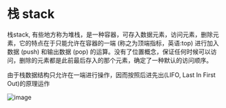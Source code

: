# 栈 stack

栈stack, 有些地方称为堆栈，是一种容器，可存入数据元素，访问元素，删除元素，它的特点在于只能允许在容器的一端 (称之为顶端指标，英语:top) 进行加入数据 (push) 和输出数据 (pop) 的运算。没有了位置概念，保证任何时候可以访问，删除的元素都是此前最后存入的那个元素，确定了一种默认的访问顺序。

由于栈数据结构只允许在一端进行操作，因而按照后进先出(LIFO, Last In First Out)的原理运作


![image](https://github.com/xiaoxingchen505/DataStructure-Algorithm-Notes/blob/master/images/stack.png)